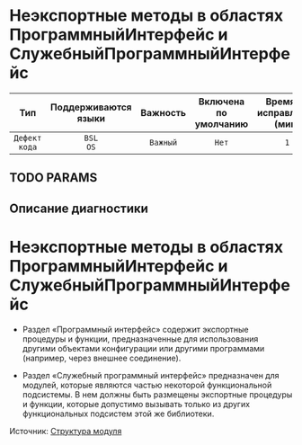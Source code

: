 # Неэкспортные методы в областях ПрограммныйИнтерфейс и СлужебныйПрограммныйИнтерфейс

| Тип | Поддерживаются<br/>языки | Важность | Включена<br/>по умолчанию | Время на<br/>исправление (мин) | Тэги |
| :-: | :-: | :-: | :-: | :-: | :-: |
| `Дефект кода` | `BSL`<br/>`OS` | `Важный` | `Нет` | `1` | `standard` |


## TODO PARAMS

## Описание диагностики

# Неэкспортные методы в областях ПрограммныйИнтерфейс и СлужебныйПрограммныйИнтерфейс

* Раздел «Программный интерфейс» содержит экспортные процедуры и функции, предназначенные для использования другими 
объектами конфигурации или другими программами (например, через внешнее соединение).

* Раздел «Служебный программный интерфейс» предназначен для модулей, которые являются частью некоторой 
функциональной подсистемы. В нем должны быть размещены экспортные процедуры и функции, которые допустимо вызывать 
только из других функциональных подсистем этой же библиотеки.

Источник: [Структура модуля](https://its.1c.ru/db/v8std#content:455:hdoc)
